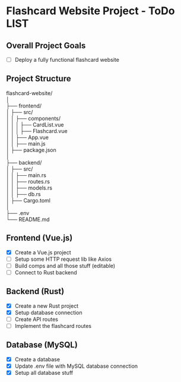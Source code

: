 # Flashcard Website Project - ToDo LIST

## Overall Project Goals

- [ ] Deploy a fully functional flashcard website

## Project Structure

flashcard-website/  
│  
├── frontend/  
│ ├── src/  
│ │ ├── components/  
│ │ │ ├── CardList.vue  
│ │ │ ├── Flashcard.vue  
│ │ ├── App.vue  
│ │ ├── main.js  
│ ├── package.json  
│  
├── backend/  
│ ├── src/  
│ │ ├── main.rs  
│ │ ├── routes.rs  
│ │ ├── models.rs  
│ │ ├── db.rs  
│ ├── Cargo.toml  
│  
├── .env  
└── README.md  

## Frontend (Vue.js)

- [x] Create a Vue.js project
- [ ] Setup some HTTP request lib like Axios
- [ ] Build comps and all those stuff (editable)
- [ ] Connect to Rust backend

## Backend (Rust)

- [x] Create a new Rust project
- [x] Setup database connection
- [ ] Create API routes
- [ ] Implement the flashcard routes

## Database (MySQL)

- [x] Create a database 
- [x] Update .env file with MySQL database connection
- [x] Setup all database stuff
